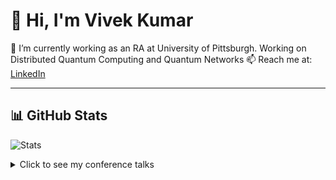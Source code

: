 # 👋 Hi, I'm Vivek Kumar

🌱 I’m currently working as an RA at University of Pittsburgh. Working on Distributed Quantum Computing and Quantum Networks
📫 Reach me at: [LinkedIn](https://linkedin.com/in/your-profile)

---

## 📊 GitHub Stats

![Stats](https://github-readme-stats.vercel.app/api?username=vivek-kumar9696&show_icons=true&count_private=true&theme=default)
<details>
<summary>Click to see my conference talks</summary>

| Year | Event | Talk |
|------|-------|------|
| 2023 | **IEEE QCE** | *Variational Circuits for Quantum Sensing* |
| 2025 | QHack | *Error-Robust Quantum Networks* |

</details>
